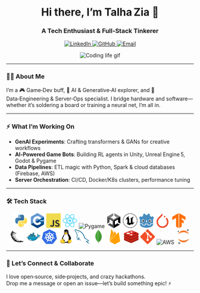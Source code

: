 <h1 align="center">Hi there, I’m Talha Zia 👋</h1>
<h3 align="center">A Tech Enthusiast & Full‑Stack Tinkerer</h3>

<p align="center">
  <a href="https://www.linkedin.com/in/talha-zia-a85595374" target="_blank">
    <img src="https://img.shields.io/badge/LinkedIn-0077B5?style=for-the-badge&logo=linkedin" alt="LinkedIn"/>
  </a>
  <a href="https://github.com/tazbeats" target="_blank">
    <img src="https://img.shields.io/badge/GitHub-181717?style=for-the-badge&logo=github" alt="GitHub"/>
  </a>
  <a href="mailto:talhaziaonmail@gmail.com">
    <img src="https://img.shields.io/badge/Email-D14836?style=for-the-badge&logo=gmail" alt="Email"/>
  </a>
</p>

<p align="center">
  <img src="https://media.giphy.com/media/3o7btPCcdNniyf0ArS/giphy.gif" width="600" alt="Coding life gif"/>
</p>

---

### 👨‍💻 About Me
I’m a 🎮 Game‑Dev buff, 🤖 AI & Generative‑AI explorer, and 🔧 Data‑Engineering & Server‑Ops specialist. I bridge hardware and software—whether it’s soldering a board or training a neural net, I’m all in.

---

### ⚡ What I’m Working On
- **GenAI Experiments**: Crafting transformers & GANs for creative workflows  
- **AI‑Powered Game Bots**: Building RL agents in Unity, Unreal Engine 5, Godot & Pygame  
- **Data Pipelines**: ETL magic with Python, Spark & cloud databases (Firebase, AWS)  
- **Server Orchestration**: CI/CD, Docker/K8s clusters, performance tuning  

---

### 🛠️ Tech Stack

<p align="center">
  <img src="https://raw.githubusercontent.com/devicons/devicon/master/icons/python/python-original.svg"     alt="Python"      width="40" height="40"/>  
  <img src="https://raw.githubusercontent.com/devicons/devicon/master/icons/cplusplus/cplusplus-original.svg" alt="C++"          width="40" height="40"/>  
  <img src="https://raw.githubusercontent.com/devicons/devicon/master/icons/javascript/javascript-original.svg" alt="JavaScript"   width="40" height="40"/>  
  <img src="https://raw.githubusercontent.com/devicons/devicon/master/icons/react/react-original.svg"             alt="React"        width="40" height="40"/>  
  <img src="https://img.shields.io/badge/Pygame-0C2D48?style=flat-square&logo=python&logoColor=white"               alt="Pygame"       width="40" height="40"/>  
  <img src="https://raw.githubusercontent.com/devicons/devicon/master/icons/unity/unity-original.svg"               alt="Unity"        width="40" height="40"/>  
  <img src="https://raw.githubusercontent.com/devicons/devicon/master/icons/unrealengine/unrealengine-original.svg" alt="Unreal Engine" width="40" height="40"/>  
  <img src="https://raw.githubusercontent.com/devicons/devicon/master/icons/godot/godot-original.svg"               alt="Godot"        width="40" height="40"/>  
  <img src="https://raw.githubusercontent.com/devicons/devicon/master/icons/pytorch/pytorch-original.svg"           alt="PyTorch"      width="40" height="40"/>  
  <img src="https://raw.githubusercontent.com/devicons/devicon/master/icons/tensorflow/tensorflow-original.svg"     alt="TensorFlow"   width="40" height="40"/>  
  <img src="https://raw.githubusercontent.com/devicons/devicon/master/icons/flask/flask-original.svg"               alt="Flask"        width="40" height="40"/>  
  <img src="https://raw.githubusercontent.com/devicons/devicon/master/icons/docker/docker-original.svg"             alt="Docker"       width="40" height="40"/>  
  <img src="https://raw.githubusercontent.com/devicons/devicon/master/icons/kubernetes/kubernetes-plain.svg"        alt="Kubernetes"   width="40" height="40"/>  
  <img src="https://raw.githubusercontent.com/devicons/devicon/master/icons/linux/linux-original.svg"               alt="Linux"        width="40" height="40"/>  
  <img src="https://raw.githubusercontent.com/devicons/devicon/master/icons/mysql/mysql-original.svg"               alt="MySQL"        width="40" height="40"/>  
  <img src="https://raw.githubusercontent.com/devicons/devicon/master/icons/mongodb/mongodb-original.svg"           alt="MongoDB"      width="40" height="40"/>  
  <img src="https://raw.githubusercontent.com/devicons/devicon/master/icons/firebase/firebase-plain.svg"            alt="Firebase"     width="40" height="40"/>  
  <img src="https://raw.githubusercontent.com/devicons/devicon/master/icons/redis/redis-original.svg"               alt="Redis"        width="40" height="40"/>  
  <img src="https://raw.githubusercontent.com/devicons/devicon/master/icons/git/git-original.svg"                   alt="Git"          width="40" height="40"/>  
  <img src="https://raw.githubusercontent.com/devicons/devicon/master/icons/aws/aws-original.svg"                   alt="AWS"          width="40" height="40"/>  
  <img src="https://raw.githubusercontent.com/devicons/devicon/master/icons/jupyter/jupyter-original.svg"           alt="Jupyter"      width="40" height="40"/>  
</p>

---

### 🙌 Let’s Connect & Collaborate
I love open‑source, side‑projects, and crazy hackathons.  
Drop me a message or open an issue—let’s build something epic! ⚡  
